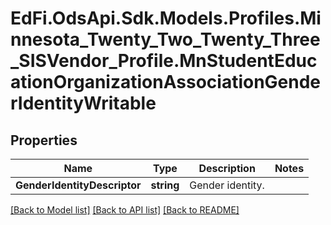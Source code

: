 # EdFi.OdsApi.Sdk.Models.Profiles.Minnesota_Twenty_Two_Twenty_Three_SISVendor_Profile.MnStudentEducationOrganizationAssociationGenderIdentityWritable
## Properties

Name | Type | Description | Notes
------------ | ------------- | ------------- | -------------
**GenderIdentityDescriptor** | **string** | Gender identity. | 

[[Back to Model list]](../README.md#documentation-for-models) [[Back to API list]](../README.md#documentation-for-api-endpoints) [[Back to README]](../README.md)


